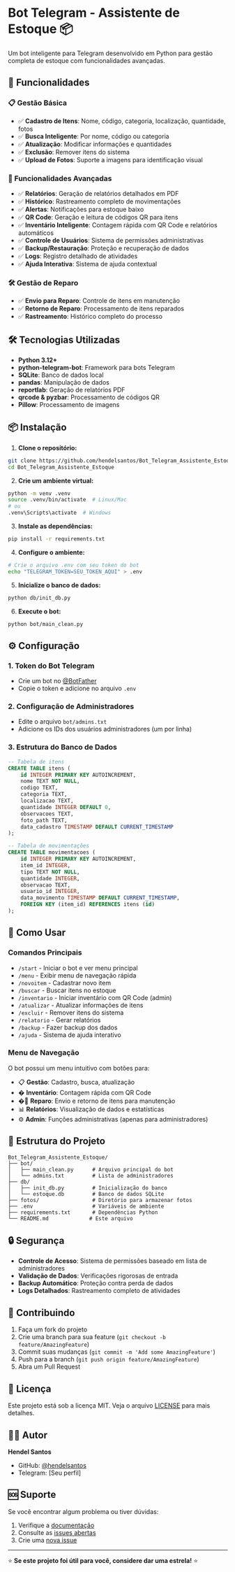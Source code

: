 # Bot Telegram - Assistente de Estoque 📦

Um bot inteligente para Telegram desenvolvido em Python para gestão completa de estoque com funcionalidades avançadas.

## 🚀 Funcionalidades

### 📋 Gestão Básica
- ✅ **Cadastro de Itens**: Nome, código, categoria, localização, quantidade, fotos
- ✅ **Busca Inteligente**: Por nome, código ou categoria
- ✅ **Atualização**: Modificar informações e quantidades
- ✅ **Exclusão**: Remover itens do sistema
- ✅ **Upload de Fotos**: Suporte a imagens para identificação visual

### 🔧 Funcionalidades Avançadas
- ✅ **Relatórios**: Geração de relatórios detalhados em PDF
- ✅ **Histórico**: Rastreamento completo de movimentações
- ✅ **Alertas**: Notificações para estoque baixo
- ✅ **QR Code**: Geração e leitura de códigos QR para itens
- ✅ **Inventário Inteligente**: Contagem rápida com QR Code e relatórios automáticos
- ✅ **Controle de Usuários**: Sistema de permissões administrativas
- ✅ **Backup/Restauração**: Proteção e recuperação de dados
- ✅ **Logs**: Registro detalhado de atividades
- ✅ **Ajuda Interativa**: Sistema de ajuda contextual

### 🛠️ Gestão de Reparo
- ✅ **Envio para Reparo**: Controle de itens em manutenção
- ✅ **Retorno de Reparo**: Processamento de itens reparados
- ✅ **Rastreamento**: Histórico completo do processo

## 🛠️ Tecnologias Utilizadas

- **Python 3.12+**
- **python-telegram-bot**: Framework para bots Telegram
- **SQLite**: Banco de dados local
- **pandas**: Manipulação de dados
- **reportlab**: Geração de relatórios PDF
- **qrcode & pyzbar**: Processamento de códigos QR
- **Pillow**: Processamento de imagens

## 📦 Instalação

1. **Clone o repositório:**
```bash
git clone https://github.com/hendelsantos/Bot_Telegram_Assistente_Estoque.git
cd Bot_Telegram_Assistente_Estoque
```

2. **Crie um ambiente virtual:**
```bash
python -m venv .venv
source .venv/bin/activate  # Linux/Mac
# ou
.venv\Scripts\activate  # Windows
```

3. **Instale as dependências:**
```bash
pip install -r requirements.txt
```

4. **Configure o ambiente:**
```bash
# Crie o arquivo .env com seu token do bot
echo "TELEGRAM_TOKEN=SEU_TOKEN_AQUI" > .env
```

5. **Inicialize o banco de dados:**
```bash
python db/init_db.py
```

6. **Execute o bot:**
```bash
python bot/main_clean.py
```

## ⚙️ Configuração

### 1. Token do Bot Telegram
- Crie um bot no [@BotFather](https://t.me/botfather)
- Copie o token e adicione no arquivo `.env`

### 2. Configuração de Administradores
- Edite o arquivo `bot/admins.txt`
- Adicione os IDs dos usuários administradores (um por linha)

### 3. Estrutura do Banco de Dados
```sql
-- Tabela de itens
CREATE TABLE itens (
    id INTEGER PRIMARY KEY AUTOINCREMENT,
    nome TEXT NOT NULL,
    codigo TEXT,
    categoria TEXT,
    localizacao TEXT,
    quantidade INTEGER DEFAULT 0,
    observacoes TEXT,
    foto_path TEXT,
    data_cadastro TIMESTAMP DEFAULT CURRENT_TIMESTAMP
);

-- Tabela de movimentações
CREATE TABLE movimentacoes (
    id INTEGER PRIMARY KEY AUTOINCREMENT,
    item_id INTEGER,
    tipo TEXT NOT NULL,
    quantidade INTEGER,
    observacao TEXT,
    usuario_id INTEGER,
    data_movimento TIMESTAMP DEFAULT CURRENT_TIMESTAMP,
    FOREIGN KEY (item_id) REFERENCES itens (id)
);
```

## 🎯 Como Usar

### Comandos Principais
- `/start` - Iniciar o bot e ver menu principal
- `/menu` - Exibir menu de navegação rápida
- `/novoitem` - Cadastrar novo item
- `/buscar` - Buscar itens no estoque
- `/inventario` - Iniciar inventário com QR Code (admin)
- `/atualizar` - Atualizar informações de itens
- `/excluir` - Remover itens do sistema
- `/relatorio` - Gerar relatórios
- `/backup` - Fazer backup dos dados
- `/ajuda` - Sistema de ajuda interativo

### Menu de Navegação
O bot possui um menu intuitivo com botões para:
- 📋 **Gestão**: Cadastro, busca, atualização
- � **Inventário**: Contagem rápida com QR Code
- �🔧 **Reparo**: Envio e retorno de itens para manutenção
- 📊 **Relatórios**: Visualização de dados e estatísticas
- ⚙️ **Admin**: Funções administrativas (apenas para administradores)

## 📁 Estrutura do Projeto

```
Bot_Telegram_Assistente_Estoque/
├── bot/
│   ├── main_clean.py      # Arquivo principal do bot
│   └── admins.txt         # Lista de administradores
├── db/
│   ├── init_db.py         # Inicialização do banco
│   └── estoque.db         # Banco de dados SQLite
├── fotos/                 # Diretório para armazenar fotos
├── .env                   # Variáveis de ambiente
├── requirements.txt       # Dependências Python
└── README.md             # Este arquivo
```

## 🔒 Segurança

- **Controle de Acesso**: Sistema de permissões baseado em lista de administradores
- **Validação de Dados**: Verificações rigorosas de entrada
- **Backup Automático**: Proteção contra perda de dados
- **Logs Detalhados**: Rastreamento completo de atividades

## 🤝 Contribuindo

1. Faça um fork do projeto
2. Crie uma branch para sua feature (`git checkout -b feature/AmazingFeature`)
3. Commit suas mudanças (`git commit -m 'Add some AmazingFeature'`)
4. Push para a branch (`git push origin feature/AmazingFeature`)
5. Abra um Pull Request

## 📄 Licença

Este projeto está sob a licença MIT. Veja o arquivo [LICENSE](LICENSE) para mais detalhes.

## 👨‍💻 Autor

**Hendel Santos**
- GitHub: [@hendelsantos](https://github.com/hendelsantos)
- Telegram: [Seu perfil]

## 🆘 Suporte

Se você encontrar algum problema ou tiver dúvidas:

1. Verifique a [documentação](#-como-usar)
2. Consulte as [issues abertas](https://github.com/hendelsantos/Bot_Telegram_Assistente_Estoque/issues)
3. Crie uma [nova issue](https://github.com/hendelsantos/Bot_Telegram_Assistente_Estoque/issues/new)

---

⭐ **Se este projeto foi útil para você, considere dar uma estrela!** ⭐
